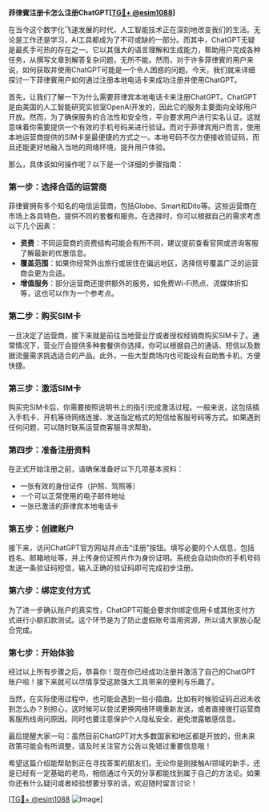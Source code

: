 **菲律賓注册卡怎么注册ChatGPT[[TG💪+ @esim1088](https://t.me/s/esim1088)]**

在当今这个数字化飞速发展的时代，人工智能技术正在深刻地改变我们的生活。无论是工作还是学习，AI工具都成为了不可或缺的一部分。而其中，ChatGPT无疑是最炙手可热的存在之一。它以其强大的语言理解和生成能力，帮助用户完成各种任务，从撰写文章到解答复杂问题，无所不能。然而，对于许多菲律賓的用户来说，如何获取并使用ChatGPT可能是一个令人困惑的问题。今天，我们就来详细探讨一下菲律賓用户如何通过注册本地电话卡来成功注册并使用ChatGPT。

首先，让我们了解一下为什么需要菲律宾本地电话卡来注册ChatGPT。ChatGPT是由美国的人工智能研究实验室OpenAI开发的，因此它的服务主要面向全球用户开放。然而，为了确保服务的合法性和安全性，平台要求用户进行实名认证。这就意味着你需要提供一个有效的手机号码来进行验证。而对于菲律宾用户而言，使用本地运营商提供的SIM卡是最便捷的方式之一。本地号码不仅方便接收验证码，而且还能更好地融入当地的网络环境，提升用户体验。

那么，具体该如何操作呢？以下是一个详细的步骤指南：

### **第一步：选择合适的运营商**
菲律賓拥有多个知名的电信运营商，包括Globe、Smart和Dito等。这些运营商在市场上各具特色，提供不同的套餐和服务。在选择时，你可以根据自己的需求考虑以下几个因素：
- **资费**：不同运营商的资费结构可能会有所不同，建议提前查看官网或咨询客服了解最新的优惠信息。
- **覆盖范围**：如果你经常外出旅行或居住在偏远地区，选择信号覆盖广泛的运营商会更为合适。
- **增值服务**：部分运营商还提供额外的服务，如免费Wi-Fi热点、流媒体折扣等，这也可以作为一个参考点。

### **第二步：购买SIM卡**
一旦决定了运营商，接下来就是前往当地营业厅或者授权经销商购买SIM卡了。通常情况下，营业厅会提供多种套餐供你选择，你可以根据自己的通话、短信以及数据流量需求挑选适合的产品。此外，一些大型商场内也可能设有自助售卡机，方便快捷。

### **第三步：激活SIM卡**
购买完SIM卡后，你需要按照说明书上的指引完成激活过程。一般来说，这包括插入手机卡、开机等待网络连接、发送指定格式的短信给客服号码等方式。如果遇到任何问题，可以随时联系运营商客服寻求帮助。

### **第四步：准备注册资料**
在正式开始注册之前，请确保准备好以下几项基本资料：
- 一张有效的身份证件（护照、驾照等）
- 一个可以正常使用的电子邮件地址
- 一张已激活的菲律宾本地电话卡

### **第五步：创建账户**
接下来，访问ChatGPT官方网站并点击“注册”按钮。填写必要的个人信息，包括姓名、邮箱地址等，并上传身份证照片作为身份证明。系统会自动向你的手机号码发送一条验证码短信，输入正确的验证码即可完成初步注册。

### **第六步：绑定支付方式**
为了进一步确认账户的真实性，ChatGPT可能会要求你绑定信用卡或其他支付方式进行小额扣款测试。这个环节是为了防止虚假账号滥用资源，所以请大家放心配合完成。

### **第七步：开始体验**
经过以上所有步骤之后，恭喜你！现在你已经成功注册并激活了自己的ChatGPT账户啦！接下来就可以尽情享受这款强大工具带来的便利与乐趣了。

当然，在实际使用过程中，也可能会遇到一些小插曲。比如有时候验证码迟迟未收到怎么办？别担心，这时候可以尝试更换网络环境重新发送，或者直接拨打运营商客服热线询问原因。同时也要注意保护个人隐私安全，避免泄露敏感信息。

最后提醒大家一句：虽然目前ChatGPT对大多数国家和地区都是开放的，但未来政策可能会有所调整，请及时关注官方公告以免错过重要信息哦！

希望这篇介绍能帮助到正在寻找答案的朋友们。无论你是刚接触AI领域的新手，还是已经有一定基础的老鸟，相信通过今天的分享都能找到属于自己的方法论。如果你还有什么疑问或者经验想要分享的话，欢迎随时留言讨论！

[[TG💪+ @esim1088](https://t.me/s/esim1088) ![Image](https://i.postimg.cc/4NQfJmqS/Snipaste-2025-05-13-00-14-12.png)]